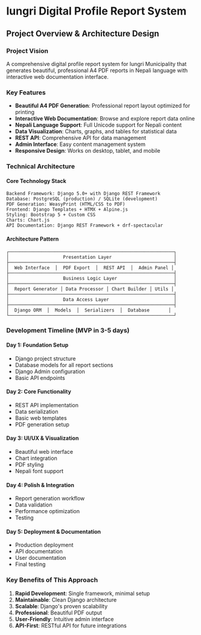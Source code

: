 # lungri Digital Profile Report System
## Project Overview & Architecture Design

### Project Vision
A comprehensive digital profile report system for lungri Municipality that generates beautiful, professional A4 PDF reports in Nepali language with interactive web documentation interface.

### Key Features
- **Beautiful A4 PDF Generation**: Professional report layout optimized for printing
- **Interactive Web Documentation**: Browse and explore report data online
- **Nepali Language Support**: Full Unicode support for Nepali content
- **Data Visualization**: Charts, graphs, and tables for statistical data
- **REST API**: Comprehensive API for data management
- **Admin Interface**: Easy content management system
- **Responsive Design**: Works on desktop, tablet, and mobile

### Technical Architecture

#### Core Technology Stack
```
Backend Framework: Django 5.0+ with Django REST Framework
Database: PostgreSQL (production) / SQLite (development)
PDF Generation: WeasyPrint (HTML/CSS to PDF)
Frontend: Django Templates + HTMX + Alpine.js
Styling: Bootstrap 5 + Custom CSS
Charts: Chart.js
API Documentation: Django REST Framework + drf-spectacular
```

#### Architecture Pattern
```
┌─────────────────────────────────────────────────────────────┐
│                    Presentation Layer                       │
├─────────────────────────────────────────────────────────────┤
│  Web Interface  │  PDF Export  │  REST API  │  Admin Panel │
├─────────────────────────────────────────────────────────────┤
│                    Business Logic Layer                     │
├─────────────────────────────────────────────────────────────┤
│  Report Generator │ Data Processor │ Chart Builder │ Utils │
├─────────────────────────────────────────────────────────────┤
│                    Data Access Layer                        │
├─────────────────────────────────────────────────────────────┤
│  Django ORM  │  Models  │  Serializers  │  Database       │
└─────────────────────────────────────────────────────────────┘
```

### Development Timeline (MVP in 3-5 days)

#### Day 1: Foundation Setup
- Django project structure
- Database models for all report sections
- Django Admin configuration
- Basic API endpoints

#### Day 2: Core Functionality
- REST API implementation
- Data serialization
- Basic web templates
- PDF generation setup

#### Day 3: UI/UX & Visualization
- Beautiful web interface
- Chart integration
- PDF styling
- Nepali font support

#### Day 4: Polish & Integration
- Report generation workflow
- Data validation
- Performance optimization
- Testing

#### Day 5: Deployment & Documentation
- Production deployment
- API documentation
- User documentation
- Final testing

### Key Benefits of This Approach
1. **Rapid Development**: Single framework, minimal setup
2. **Maintainable**: Clean Django architecture
3. **Scalable**: Django's proven scalability
4. **Professional**: Beautiful PDF output
5. **User-Friendly**: Intuitive admin interface
6. **API-First**: RESTful API for future integrations
